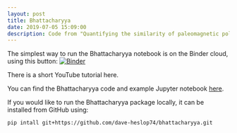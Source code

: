 ```yaml
---
layout: post
title: Bhattacharyya
date: 2019-07-05 15:09:00
description: Code from "Quantifying the similarity of paleomagnetic poles".
---
```

The simplest way to run the Bhattacharyya notebook is on the Binder cloud, using this button: [![Binder](https://mybinder.org/badge_logo.svg)](https://mybinder.org/v2/gh/dave-heslop74/bhattacharyya/master)

There is a short YouTube tutorial here.

You can find the Bhattacharyya code and example Jupyter notebook <a href="https://github.com/dave-heslop74/bhattacharyya" target="blank">here</a>.

If you would like to run the Bhattacharyya package locally, it can be installed from GitHub using:

```pip intall git+https://github.com/dave-heslop74/bhattacharyya.git```


